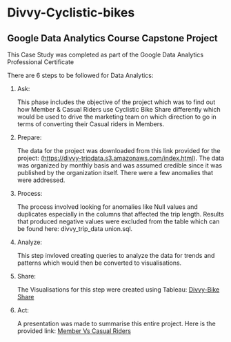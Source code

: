 # Divvy-Cyclistic-bikes
## Google Data Analytics Course Capstone Project

This Case Study was completed as part of the Google Data Analytics Professional Certificate

There are 6 steps to be followed for Data Analytics:
1. Ask:
   
   This phase includes the objective of the project which was to find out how Member & Casual Riders use 
   Cyclistic Bike Share differently which would be used to drive the marketing team on which direction 
   to go in terms of converting their Casual riders in Members.

2. Prepare: 
   
   The data for the project was downloaded from this link provided for the project:
   (https://divvy-tripdata.s3.amazonaws.com/index.html).
   The data was organized by monthly basis and was assumed credible since it was published by the 
   organization itself. There were a few anomalies that were addressed. 

3. Process:
   
   The process involved looking for anomalies like Null values and duplicates especially in the columns 
   that affected the trip length. Results that produced negative values were excluded from the table
   which can be found here: divvy_trip_data union.sql.

4. Analyze:
   
   This step invloved creating queries to analyze the data for trends and patterns which would then be 
   converted to visualisations.

5. Share:
   
   The Visualisations for this step were created using Tableau: 
  [Divvy-Bike Share](https://public.tableau.com/app/profile/emmanuel.williams4813/viz/GoogleCapstoneProjectDivvyBikeShare/Dashboard2)

6. Act:
  
   A presentation was made to summarise this entire project. Here is the provided link:
   [Member Vs Casual Riders](https://docs.google.com/presentation/d/1MI6LCerxxBoyBpfPnmA4W4hb8LSmR2nrZ4BgNEwEySQ/edit?usp=sharing)


